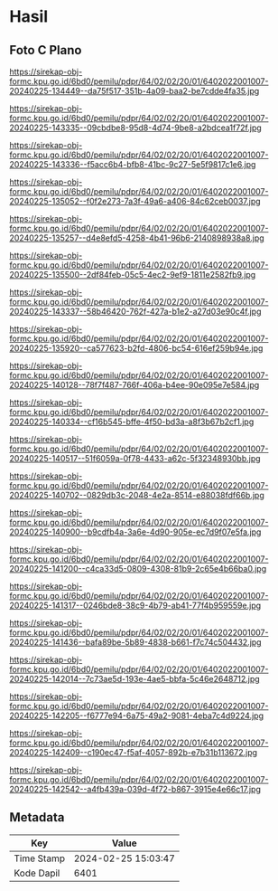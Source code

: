# Hasil

## Foto C Plano

https://sirekap-obj-formc.kpu.go.id/6bd0/pemilu/pdpr/64/02/02/20/01/6402022001007-20240225-134449--da75f517-351b-4a09-baa2-be7cdde4fa35.jpg

https://sirekap-obj-formc.kpu.go.id/6bd0/pemilu/pdpr/64/02/02/20/01/6402022001007-20240225-143335--09cbdbe8-95d8-4d74-9be8-a2bdcea1f72f.jpg

https://sirekap-obj-formc.kpu.go.id/6bd0/pemilu/pdpr/64/02/02/20/01/6402022001007-20240225-143336--f5acc6b4-bfb8-41bc-9c27-5e5f9817c1e6.jpg

https://sirekap-obj-formc.kpu.go.id/6bd0/pemilu/pdpr/64/02/02/20/01/6402022001007-20240225-135052--f0f2e273-7a3f-49a6-a406-84c62ceb0037.jpg

https://sirekap-obj-formc.kpu.go.id/6bd0/pemilu/pdpr/64/02/02/20/01/6402022001007-20240225-135257--d4e8efd5-4258-4b41-96b6-2140898938a8.jpg

https://sirekap-obj-formc.kpu.go.id/6bd0/pemilu/pdpr/64/02/02/20/01/6402022001007-20240225-135500--2df84feb-05c5-4ec2-9ef9-1811e2582fb9.jpg

https://sirekap-obj-formc.kpu.go.id/6bd0/pemilu/pdpr/64/02/02/20/01/6402022001007-20240225-143337--58b46420-762f-427a-b1e2-a27d03e90c4f.jpg

https://sirekap-obj-formc.kpu.go.id/6bd0/pemilu/pdpr/64/02/02/20/01/6402022001007-20240225-135920--ca577623-b2fd-4806-bc54-616ef259b94e.jpg

https://sirekap-obj-formc.kpu.go.id/6bd0/pemilu/pdpr/64/02/02/20/01/6402022001007-20240225-140128--78f7f487-766f-406a-b4ee-90e095e7e584.jpg

https://sirekap-obj-formc.kpu.go.id/6bd0/pemilu/pdpr/64/02/02/20/01/6402022001007-20240225-140334--cf16b545-bffe-4f50-bd3a-a8f3b67b2cf1.jpg

https://sirekap-obj-formc.kpu.go.id/6bd0/pemilu/pdpr/64/02/02/20/01/6402022001007-20240225-140517--51f6059a-0f78-4433-a62c-5f32348930bb.jpg

https://sirekap-obj-formc.kpu.go.id/6bd0/pemilu/pdpr/64/02/02/20/01/6402022001007-20240225-140702--0829db3c-2048-4e2a-8514-e88038fdf66b.jpg

https://sirekap-obj-formc.kpu.go.id/6bd0/pemilu/pdpr/64/02/02/20/01/6402022001007-20240225-140900--b9cdfb4a-3a6e-4d90-905e-ec7d9f07e5fa.jpg

https://sirekap-obj-formc.kpu.go.id/6bd0/pemilu/pdpr/64/02/02/20/01/6402022001007-20240225-141200--c4ca33d5-0809-4308-81b9-2c65e4b66ba0.jpg

https://sirekap-obj-formc.kpu.go.id/6bd0/pemilu/pdpr/64/02/02/20/01/6402022001007-20240225-141317--0246bde8-38c9-4b79-ab41-77f4b959559e.jpg

https://sirekap-obj-formc.kpu.go.id/6bd0/pemilu/pdpr/64/02/02/20/01/6402022001007-20240225-141436--bafa89be-5b89-4838-b661-f7c74c504432.jpg

https://sirekap-obj-formc.kpu.go.id/6bd0/pemilu/pdpr/64/02/02/20/01/6402022001007-20240225-142014--7c73ae5d-193e-4ae5-bbfa-5c46e2648712.jpg

https://sirekap-obj-formc.kpu.go.id/6bd0/pemilu/pdpr/64/02/02/20/01/6402022001007-20240225-142205--f6777e94-6a75-49a2-9081-4eba7c4d9224.jpg

https://sirekap-obj-formc.kpu.go.id/6bd0/pemilu/pdpr/64/02/02/20/01/6402022001007-20240225-142409--c190ec47-f5af-4057-892b-e7b31b113672.jpg

https://sirekap-obj-formc.kpu.go.id/6bd0/pemilu/pdpr/64/02/02/20/01/6402022001007-20240225-142542--a4fb439a-039d-4f72-b867-3915e4e66c17.jpg


## Metadata

| Key        | Value               |
| ---------- | ------------------- |
| Time Stamp | 2024-02-25 15:03:47 |
| Kode Dapil | 6401                |



